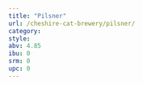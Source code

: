 ```yaml
---
title: "Pilsner"
url: /cheshire-cat-brewery/pilsner/
category: 
style: 
abv: 4.85
ibu: 0
srm: 0
upc: 0
---
```



